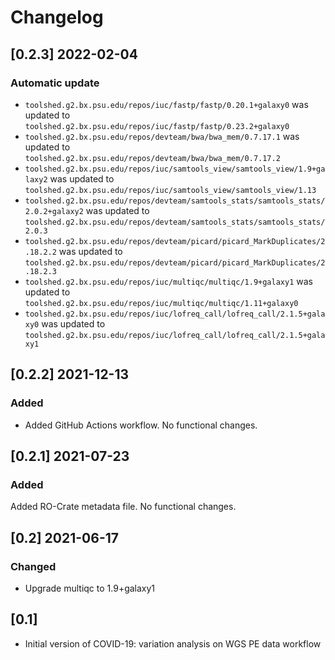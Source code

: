 # Changelog

## [0.2.3] 2022-02-04

### Automatic update
- `toolshed.g2.bx.psu.edu/repos/iuc/fastp/fastp/0.20.1+galaxy0` was updated to `toolshed.g2.bx.psu.edu/repos/iuc/fastp/fastp/0.23.2+galaxy0`
- `toolshed.g2.bx.psu.edu/repos/devteam/bwa/bwa_mem/0.7.17.1` was updated to `toolshed.g2.bx.psu.edu/repos/devteam/bwa/bwa_mem/0.7.17.2`
- `toolshed.g2.bx.psu.edu/repos/iuc/samtools_view/samtools_view/1.9+galaxy2` was updated to `toolshed.g2.bx.psu.edu/repos/iuc/samtools_view/samtools_view/1.13`
- `toolshed.g2.bx.psu.edu/repos/devteam/samtools_stats/samtools_stats/2.0.2+galaxy2` was updated to `toolshed.g2.bx.psu.edu/repos/devteam/samtools_stats/samtools_stats/2.0.3`
- `toolshed.g2.bx.psu.edu/repos/devteam/picard/picard_MarkDuplicates/2.18.2.2` was updated to `toolshed.g2.bx.psu.edu/repos/devteam/picard/picard_MarkDuplicates/2.18.2.3`
- `toolshed.g2.bx.psu.edu/repos/iuc/multiqc/multiqc/1.9+galaxy1` was updated to `toolshed.g2.bx.psu.edu/repos/iuc/multiqc/multiqc/1.11+galaxy0`
- `toolshed.g2.bx.psu.edu/repos/iuc/lofreq_call/lofreq_call/2.1.5+galaxy0` was updated to `toolshed.g2.bx.psu.edu/repos/iuc/lofreq_call/lofreq_call/2.1.5+galaxy1`

## [0.2.2] 2021-12-13

### Added
- Added GitHub Actions workflow. No functional changes.

## [0.2.1] 2021-07-23

### Added

Added RO-Crate metadata file. No functional changes.

## [0.2] 2021-06-17

### Changed

- Upgrade multiqc to 1.9+galaxy1

## [0.1]

- Initial version of COVID-19: variation analysis on WGS PE data workflow
